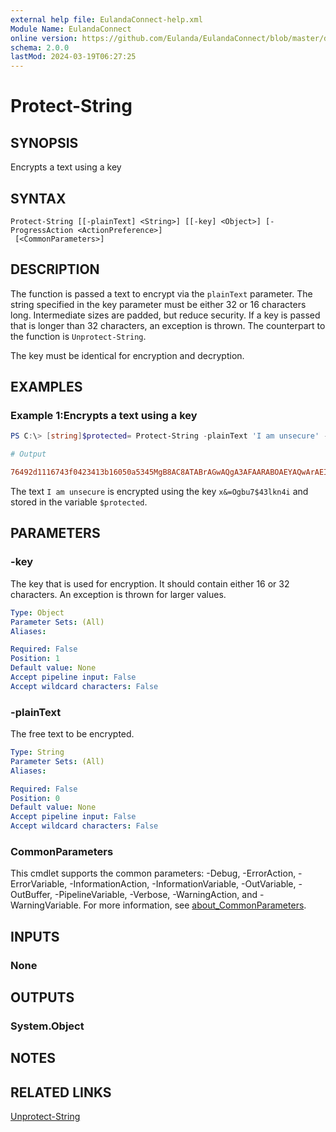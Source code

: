```yaml
---
external help file: EulandaConnect-help.xml
Module Name: EulandaConnect
online version: https://github.com/Eulanda/EulandaConnect/blob/master/docs/Protect-String.md
schema: 2.0.0
lastMod: 2024-03-19T06:27:25
---
```


# Protect-String

## SYNOPSIS
Encrypts a text using a key

## SYNTAX

```
Protect-String [[-plainText] <String>] [[-key] <Object>] [-ProgressAction <ActionPreference>]
 [<CommonParameters>]
```

## DESCRIPTION
The function is passed a text to encrypt via the `plainText` parameter. The string specified in the key parameter must be either 32 or 16 characters long. Intermediate sizes are padded, but reduce security. If a key is passed that is longer than 32 characters, an exception is thrown. The counterpart to the function is `Unprotect-String`.

The key must be identical for encryption and decryption.

## EXAMPLES

### Example 1:Encrypts a text using a key
```powershell
PS C:\> [string]$protected= Protect-String -plainText 'I am unsecure' -key 'x&=Ogbu7$43lkn4i'
```

```ini
# Output

76492d1116743f0423413b16050a5345MgB8AC8ATABrAGwAQgA3AFAARABOAEYAQwArAEIATABwAGEAagBGAFUAQQBUAHcAPQA9AHwAMAAyADEAZABhAGQAMQA1ADQAZgBiADQAZABiADMAOQA4AGMANQA1ADIANQA4ADIANgAyAGMAYgBmAGUANQBjAGEAMgAxADMAMAA3ADQAZQAyAGMAYQA0ADAAMgBjAGYAZQA3ADMAMgAyADgANQAwADcANwA3ADQANABmADEANgA=
```

The text `I am unsecure` is encrypted using the key `x&=Ogbu7$43lkn4i` and stored in the variable `$protected`.

## PARAMETERS

### -key
The key that is used for encryption. It should contain either 16 or 32 characters. An exception is thrown for larger values.

```yaml
Type: Object
Parameter Sets: (All)
Aliases:

Required: False
Position: 1
Default value: None
Accept pipeline input: False
Accept wildcard characters: False
```

### -plainText
The free text to be encrypted.

```yaml
Type: String
Parameter Sets: (All)
Aliases:

Required: False
Position: 0
Default value: None
Accept pipeline input: False
Accept wildcard characters: False
```


### CommonParameters
This cmdlet supports the common parameters: -Debug, -ErrorAction, -ErrorVariable, -InformationAction, -InformationVariable, -OutVariable, -OutBuffer, -PipelineVariable, -Verbose, -WarningAction, and -WarningVariable. For more information, see [about_CommonParameters](http://go.microsoft.com/fwlink/?LinkID=113216).

## INPUTS

### None

## OUTPUTS

### System.Object
## NOTES

## RELATED LINKS

[Unprotect-String](./functions/Unprotect-String.md)




